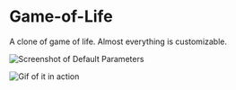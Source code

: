 # Game-of-Life
A clone of game of life. Almost everything is customizable.

![Screenshot of Default Parameters](http://i.imgur.com/TmgIlrl.png)

![Gif of it in action](https://i.gyazo.com/7e3b9fc00fc4c1df77faeca6084e9021.gif)
